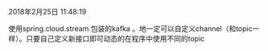 2018年2月25日 11:48:19

使用spring.cloud.stream 包装的kafka 。地一定可以自定义channel（和topic一样）。只要自己定义新接口即可动态的在程序中使用不同的topic

